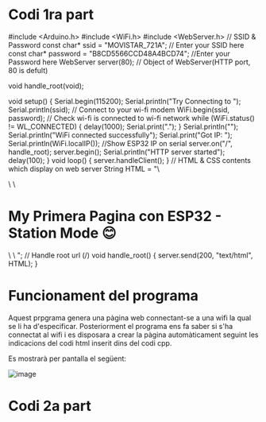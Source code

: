 # Codi 1ra part

#include <Arduino.h>
#include <WiFi.h>
#include <WebServer.h>
// SSID & Password
const char* ssid = "MOVISTAR_721A"; // Enter your SSID here
const char* password = "B8CD5566CCD48A4BCD74"; //Enter your Password here
WebServer server(80); // Object of WebServer(HTTP port, 80 is defult)

void handle_root(void);

void setup() {
Serial.begin(115200);
Serial.println("Try Connecting to ");
Serial.println(ssid);
// Connect to your wi-fi modem
WiFi.begin(ssid, password);
// Check wi-fi is connected to wi-fi network
while (WiFi.status() != WL_CONNECTED) {
delay(1000);
Serial.print(".");
}
Serial.println("");
Serial.println("WiFi connected successfully");
Serial.print("Got IP: ");
Serial.println(WiFi.localIP()); //Show ESP32 IP on serial
server.on("/", handle_root);
server.begin();
Serial.println("HTTP server started");
delay(100);
}
void loop() {
server.handleClient();
}
// HTML & CSS contents which display on web server
String HTML = "<!DOCTYPE html>\
<html>\
<body>\
<h1>My Primera Pagina con ESP32 - Station Mode &#128522;</h1>\
</body>\
</html>";
// Handle root url (/)
void handle_root() {
server.send(200, "text/html", HTML);
}

# Funcionament del programa

Aquest prpgrama genera una pàgina web connectant-se a una wifi la qual se li ha d'especificar.
Posteriorment el programa ens fa saber si s'ha connectat al wifi i es disposara a crear la pàgina automàticament seguint les indicacions 
del codi html inserit dins del codi cpp.

Es mostrarà per pantalla el següent:

![image](https://user-images.githubusercontent.com/101355262/171424383-72a605cc-9b35-4781-9b06-d0990c830918.png)



# Codi 2a part




